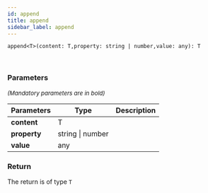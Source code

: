 ```yaml
---
id: append
title: append
sidebar_label: append
---
```


```tsx
append<T>(content: T,property: string | number,value: any): T
```
<br/>



### Parameters

<font size="2"><i>(Mandatory parameters are in bold)</i></font>

| Parameters | Type | Description |
| --------- | ---- | ----------- |
| **content** | T |  |
| **property** | string \| number |  |
| **value** | any |  |


### Return



The return is of type <code>T</code>
